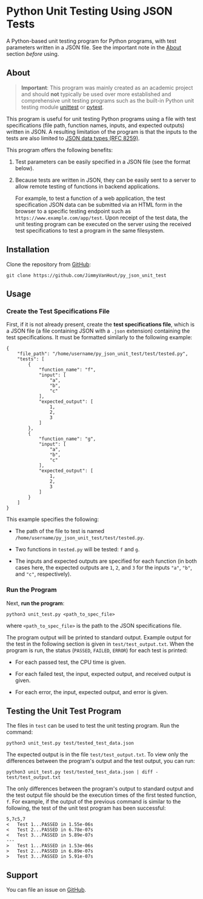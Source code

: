 # Python Unit Testing Using JSON Tests

A Python-based unit testing program for Python programs, with test parameters written in a JSON file. See the important note in the [About](#about) section *before* using.

## About

> **Important**: This program was mainly created as an academic project and should **not** typically be used over more established and comprehensive unit testing programs such as the built-in Python unit testing module [unittest](https://docs.python.org/3/library/unittest.html) or [pytest](https://docs.pytest.org/).

This program is useful for unit testing Python programs using a file with test specifications (file path, function names, inputs, and expected outputs) written in JSON. A resulting limitation of the program is that the inputs to the tests are also limited to [JSON data types (RFC 8259)](https://datatracker.ietf.org/doc/html/rfc8259#section-3).

This program offers the following benefits:

1. Test parameters can be easily specified in a JSON file (see the format below).

1. Because tests are written in JSON, they can be easily sent to a server to allow remote testing of functions in backend applications.

    For example, to test a function of a web application, the test specification JSON data can be submitted via an HTML form in the browser to a specific testing endpoint such as `https://www.example.com/app/test`. Upon receipt of the test data, the unit testing program can be executed on the server using the received test specifications to test a program in the same filesystem.

## Installation

Clone the repository from [GitHub](https://github.com/JimmyVanHout/py_json_unit_test):

```
git clone https://github.com/JimmyVanHout/py_json_unit_test
```

## Usage

### Create the Test Specifications File

First, if it is not already present, create the **test specifications file**, which is a JSON file (a file containing JSON with a `.json` extension) containing the test specifications. It must be formatted similarly to the following example:

```
{
    "file_path": "/home/username/py_json_unit_test/test/tested.py",
    "tests": [
        {
            "function_name": "f",
            "input": [
                "a",
                "b",
                "c"
            ],
            "expected_output": [
                1,
                2,
                3
            ]
        },
        {
            "function_name": "g",
            "input": [
                "a",
                "b",
                "c"
            ],
            "expected_output": [
                1,
                2,
                3
            ]
        }
    ]
}
```

This example specifies the following:

* The path of the file to test is named `/home/username/py_json_unit_test/test/tested.py`.

* Two functions in `tested.py` will be tested: `f` and `g`.

* The inputs and expected outputs are specified for each function (in both cases here, the expected outputs are `1`, `2`, and `3` for the inputs `"a"`, `"b"`, and `"c"`, respectively).

### Run the Program

Next, **run the program**:

```
python3 unit_test.py <path_to_spec_file>
```

where `<path_to_spec_file>` is the path to the JSON specifications file.

The program output will be printed to standard output. Example output for the test in the following section is given in `test/test_output.txt`. When the program is run, the status (`PASSED`, `FAILED`, `ERROR`) for each test is printed:

* For each passed test, the CPU time is given.

* For each failed test, the input, expected output, and received output is given.

* For each error, the input, expected output, and error is given.

## Testing the Unit Test Program

The files in `test` can be used to test the unit testing program. Run the command:

```
python3 unit_test.py test/tested_test_data.json
```

The expected output is in the file `test/test_output.txt`. To view only the differences between the program's output and the test output, you can run:

```
python3 unit_test.py test/tested_test_data.json | diff - test/test_output.txt
```

The only differences between the program's output to standard output and the test output file should be the execution times of the first tested function, `f`. For example, if the output of the previous command is similar to the following, the test of the unit test program has been successful:

```
5,7c5,7
< 	Test 1...PASSED in 1.55e-06s
< 	Test 2...PASSED in 6.78e-07s
< 	Test 3...PASSED in 5.89e-07s
---
> 	Test 1...PASSED in 1.53e-06s
> 	Test 2...PASSED in 6.89e-07s
> 	Test 3...PASSED in 5.91e-07s
```

## Support

You can file an issue on [GitHub](https://github.com/JimmyVanHout/py_json_unit_test/issues).
